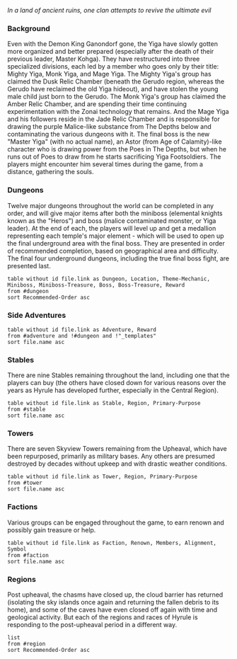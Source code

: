 *In a land of ancient ruins, one clan attempts to revive the ultimate evil*

### Background

Even with the Demon King Ganondorf gone, the Yiga have slowly gotten more organized and better prepared (especially after the death of their previous leader, Master Kohga). They have restructured into three specialized divisions, each led by a member who goes only by their title: Mighty Yiga, Monk Yiga, and Mage Yiga. The Mighty Yiga's group has claimed the Dusk Relic Chamber (beneath the Gerudo region, whereas the Gerudo have reclaimed the old Yiga hideout), and have stolen the young male child just born to the Gerudo. The Monk Yiga's group has claimed the Amber Relic Chamber, and are spending their time continuing experimentation with the Zonai technology that remains. And the Mage Yiga and his followers reside in the Jade Relic Chamber and is responsible for drawing the purple Malice-like substance from The Depths below and contaminating the various dungeons with it. The final boss is the new "Master Yiga" (with no actual name), an Astor (from Age of Calamity)-like character who is drawing power from the Poes in The Depths, but when he runs out of Poes to draw from he starts sacrificing Yiga Footsoldiers. The players might encounter him several times during the game, from a distance, gathering the souls.

### Dungeons

Twelve major dungeons throughout the world can be completed in any order, and will give major items after both the miniboss (elemental knights known as the "Heros") and boss (malice contaminated monster, or Yiga leader). At the end of each, the players will level up and get a medallion representing each temple's major element - which will be used to open up the final underground area with the final boss. They are presented in order of recommended completion, based on geographical area and difficulty. The final four underground dungeons, including the true final boss fight, are presented last.
```dataview
table without id file.link as Dungeon, Location, Theme-Mechanic, Miniboss, Miniboss-Treasure, Boss, Boss-Treasure, Reward
from #dungeon
sort Recommended-Order asc
```

### Side Adventures
```dataview
table without id file.link as Adventure, Reward
from #adventure and !#dungeon and !"_templates"
sort file.name asc
```

### Stables

There are nine Stables remaining throughout the land, including one that the players can buy (the others have closed down for various reasons over the years as Hyrule has developed further, especially in the Central Region).
```dataview
table without id file.link as Stable, Region, Primary-Purpose
from #stable
sort file.name asc
```

### Towers

There are seven Skyview Towers remaining from the Upheaval, which have been repurposed, primarily as military bases. Any others are presumed destroyed by decades without upkeep and with drastic weather conditions.
```dataview
table without id file.link as Tower, Region, Primary-Purpose
from #tower
sort file.name asc
```

### Factions

Various groups can be engaged throughout the game, to earn renown and possibly gain treasure or help.
```dataview
table without id file.link as Faction, Renown, Members, Alignment, Symbol
from #faction
sort file.name asc
```

### Regions

Post upheaval, the chasms have closed up, the cloud barrier has returned (isolating the sky islands once again and returning the fallen debris to its home), and some of the caves have even closed off again with time and geological activity. But each of the regions and races of Hyrule is responding to the post-upheaval period in a different way.
```dataview
list
from #region
sort Recommended-Order asc
```

